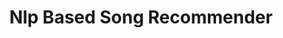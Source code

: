 ---
title: Nlp Based Song Recommender
emoji: 📈
sdk: streamlit
sdk_version: 1.21.0
app_file: app.py
pinned: false
license: gpl
---